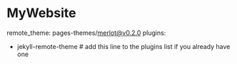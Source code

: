 # MyWebsite
remote_theme: pages-themes/merlot@v0.2.0
plugins:
- jekyll-remote-theme # add this line to the plugins list if you already have one

